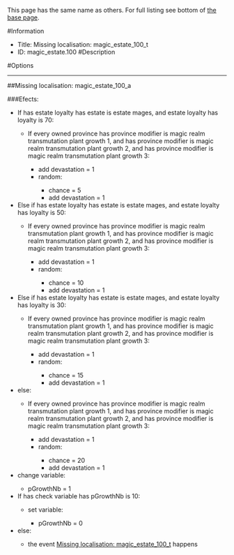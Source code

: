 This page has the same name as others. For full listing see bottom of [the base page](missing_localisation_magic_estate_100_t.md).

#Information
 - Title: Missing localisation: magic_estate_100_t
 - ID: magic_estate.100
#Description

#Options

___
##Missing localisation: magic_estate_100_a

###Efects:<ul><li>If has estate loyalty has estate is estate mages, and estate loyalty has loyalty is 70:</li><ul><li>If every owned province has province modifier is magic realm transmutation plant growth 1, and has province modifier is magic realm transmutation plant growth 2, and has province modifier is magic realm transmutation plant growth 3:</li><ul><li>add devastation = 1</li><li>random:</li><ul><li>chance = 5</li><li>add devastation = 1</li></ul></ul></ul><li>Else if has estate loyalty has estate is estate mages, and estate loyalty has loyalty is 50:</li><ul><li>If every owned province has province modifier is magic realm transmutation plant growth 1, and has province modifier is magic realm transmutation plant growth 2, and has province modifier is magic realm transmutation plant growth 3:</li><ul><li>add devastation = 1</li><li>random:</li><ul><li>chance = 10</li><li>add devastation = 1</li></ul></ul></ul><li>Else if has estate loyalty has estate is estate mages, and estate loyalty has loyalty is 30:</li><ul><li>If every owned province has province modifier is magic realm transmutation plant growth 1, and has province modifier is magic realm transmutation plant growth 2, and has province modifier is magic realm transmutation plant growth 3:</li><ul><li>add devastation = 1</li><li>random:</li><ul><li>chance = 15</li><li>add devastation = 1</li></ul></ul></ul><li>else:</li><ul><li>If every owned province has province modifier is magic realm transmutation plant growth 1, and has province modifier is magic realm transmutation plant growth 2, and has province modifier is magic realm transmutation plant growth 3:</li><ul><li>add devastation = 1</li><li>random:</li><ul><li>chance = 20</li><li>add devastation = 1</li></ul></ul></ul><li>change variable:</li><ul><li>pGrowthNb = 1</li></ul><li>If has check variable has pGrowthNb is 10:</li><ul><li>set variable:</li><ul><li>pGrowthNb = 0</li></ul></ul><li>else:</li><ul><li>the event [Missing localisation: magic_estate_100_t](../events/missing_localisation_magic_estate_100_t.md) happens</li></ul></ul>
